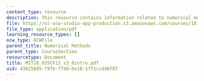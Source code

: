 ```yaml
---
content_type: resource
description: This resource contains information related to numerical methods.
file: https://ol-ocw-studio-app-production.s3.amazonaws.com/courses/18-03sc-differential-equations-fall-2011/43625685f97bff48be1817f1ccd48f87_MIT18_03SCF11_s3_0intro.pdf
file_type: application/pdf
learning_resource_types: []
ocw_type: OCWFile
parent_title: Numerical Methods
parent_type: CourseSection
resourcetype: Document
title: MIT18_03SCF11_s3_0intro.pdf
uid: 43625685-f97b-ff48-be18-17f1ccd48f87
---
```

